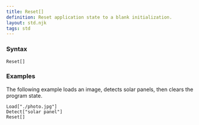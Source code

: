 ```yaml
---
title: Reset[]
definition: Reset application state to a blank initialization.
layout: std.njk
tags: std
---
```


### Syntax

```
Reset[]
```

### Examples

The following example loads an image, detects solar panels, then clears the program state.

```
Load["./photo.jpg"]
Detect["solar panel"]
Reset[]
```